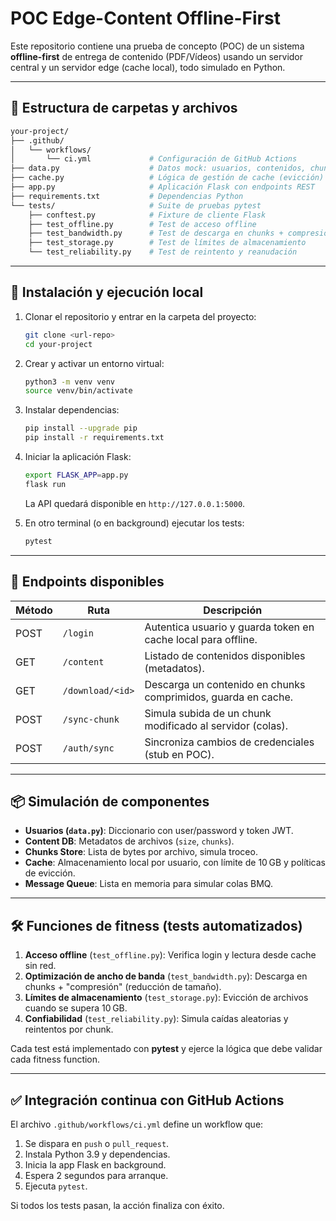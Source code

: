 # POC Edge-Content Offline-First

Este repositorio contiene una prueba de concepto (POC) de un sistema **offline-first** de entrega de contenido (PDF/Vídeos) usando un servidor central y un servidor edge (cache local), todo simulado en Python.

---

## 📂 Estructura de carpetas y archivos

```bash
your-project/
├── .github/
│   └── workflows/
│       └── ci.yml             # Configuración de GitHub Actions
├── data.py                    # Datos mock: usuarios, contenidos, chunks, cache
├── cache.py                   # Lógica de gestión de cache (evicción)
├── app.py                     # Aplicación Flask con endpoints REST
├── requirements.txt           # Dependencias Python
└── tests/                     # Suite de pruebas pytest
    ├── conftest.py            # Fixture de cliente Flask
    ├── test_offline.py        # Test de acceso offline
    ├── test_bandwidth.py      # Test de descarga en chunks + compresión
    ├── test_storage.py        # Test de límites de almacenamiento
    └── test_reliability.py    # Test de reintento y reanudación
```

---

## 🚀 Instalación y ejecución local

1. Clonar el repositorio y entrar en la carpeta del proyecto:

   ```bash
   git clone <url-repo>
   cd your-project
   ```

2. Crear y activar un entorno virtual:

   ```bash
   python3 -m venv venv
   source venv/bin/activate
   ```

3. Instalar dependencias:

   ```bash
   pip install --upgrade pip
   pip install -r requirements.txt
   ```

4. Iniciar la aplicación Flask:

   ```bash
   export FLASK_APP=app.py
   flask run
   ```

   La API quedará disponible en `http://127.0.0.1:5000`.

5. En otro terminal (o en background) ejecutar los tests:

   ```bash
   pytest
   ```

---

## 📡 Endpoints disponibles

| Método | Ruta             | Descripción                                                   |
| ------ | ---------------- | ------------------------------------------------------------- |
| POST   | `/login`         | Autentica usuario y guarda token en cache local para offline. |
| GET    | `/content`       | Listado de contenidos disponibles (metadatos).                |
| GET    | `/download/<id>` | Descarga un contenido en chunks comprimidos, guarda en cache. |
| POST   | `/sync-chunk`    | Simula subida de un chunk modificado al servidor (colas).     |
| POST   | `/auth/sync`     | Sincroniza cambios de credenciales (stub en POC).             |

---

## 📦 Simulación de componentes

* **Usuarios (`data.py`)**: Diccionario con user/password y token JWT.
* **Content DB**: Metadatos de archivos (`size`, `chunks`).
* **Chunks Store**: Lista de bytes por archivo, simula troceo.
* **Cache**: Almacenamiento local por usuario, con límite de 10 GB y políticas de evicción.
* **Message Queue**: Lista en memoria para simular colas BMQ.

---

## 🛠️ Funciones de fitness (tests automatizados)

1. **Acceso offline** (`test_offline.py`): Verifica login y lectura desde cache sin red.
2. **Optimización de ancho de banda** (`test_bandwidth.py`): Descarga en chunks + "compresión" (reducción de tamaño).
3. **Límites de almacenamiento** (`test_storage.py`): Evicción de archivos cuando se supera 10 GB.
4. **Confiabilidad** (`test_reliability.py`): Simula caídas aleatorias y reintentos por chunk.

Cada test está implementado con **pytest** y ejerce la lógica que debe validar cada fitness function.

---

## ✅ Integración continua con GitHub Actions

El archivo `.github/workflows/ci.yml` define un workflow que:

1. Se dispara en `push` o `pull_request`.
2. Instala Python 3.9 y dependencias.
3. Inicia la app Flask en background.
4. Espera 2 segundos para arranque.
5. Ejecuta `pytest`.

Si todos los tests pasan, la acción finaliza con éxito.
